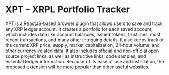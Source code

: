 # XPT - XRPL Portfolio Tracker
XPT is a ReactJS-based browser plugin that allows users to save and track any XRP ledger account. It creates a portfolio for each saved account, which includes data like account balances, issued tokens, trustlines, most recent transactions, and many other intriguing details. It also keeps track of the current XRP price, supply, market capitalization, 24-hour volume, and other currency-related data. It also includes official and non-official open source project links, as well as instructive links, code samples, and essential ledger information. Because of its ease of use and installation, the proposed extension will be more popular than other useful websites. 
